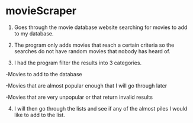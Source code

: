 # movieScraper

1. Goes through the movie database website searching for movies to add to my database.

2. The program only adds movies that reach a certain criteria so the searches do not have random movies that nobody has heard of.

3. I had the program filter the results into 3 categories. 

  -Movies to add to the database
  
  -Movies that are almost popular enough that I will go through later
  
  -Movies that are very unpopular or that return invalid results

4. I will then go through the lists and see if any of the almost piles I would like to add to the list.

